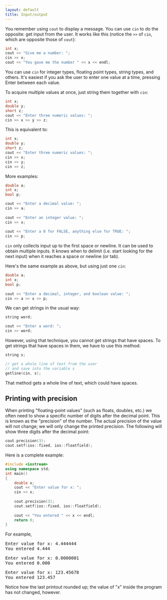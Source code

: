 ```yaml
---
layout: default
title: Input/output
---
```


You remember using `cout` to display a message. You can use `cin` to do
the opposite: get input from the user. It works like this (notice the
`>>` of `cin`, which are opposite those of `cout`):

```cpp
int x;
cout << "Give me a number: ";
cin >> x;
cout << "You gave me the number " << x << endl;
```

You can use `cin` for integer types, floating point types, string types,
and others. It's easiest if you ask the user to enter one value at a
time, pressing Enter between each value.

To acquire multiple values at once, just string them together with
`cin`:

```cpp
int x;
double y;
short z;
cout << "Enter three numeric values: ";
cin >> x >> y >> z;
```

This is equivalent to:

```cpp
int x;
double y;
short z;
cout << "Enter three numeric values: ";
cin >> x;
cin >> y;
cin >> z;
```

More examples:

```cpp
double a;
int x;
bool p;

cout << "Enter a decimal value: ";
cin >> a;
   
cout << "Enter an integer value: ";
cin >> x;
    
cout << "Enter a 0 for FALSE, anything else for TRUE: ";
cin >> p;
```

`cin` only collects input up to the first space or newline. It can be
used to obtain multiple inputs. It knows when to delimit (i.e. start
looking for the next input) when it reaches a space or newline (or
tab).

Here's the same example as above, but using just one `cin`:

```cpp
double a;
int x;
bool p;
    
cout << "Enter a decimal, integer, and boolean value: ";
cin >> a >> x >> p;
```

We can get strings in the usual way:

```cpp
string word;

cout << "Enter a word: ";
cin >> word;
```

However, using that technique, you cannot get strings that have
spaces. To get strings that have spaces in them, we have to use this
method:

```cpp
string s;

// get a whole line of text from the user
// and save into the variable s
getline(cin, s);
```

That method gets a whole line of text, which could have spaces.

## Printing with precision

When printing "floating-point values" (such as floats, doubles, etc.)
we often need to show a specific number of digits after the decimal
point. This is known as the "precision" of the number. The actual
precision of the value will not change; we will only change the
printed precision. The following will show three digits after the
decimal point:
 
```cpp
cout.precision(3);
cout.setf(ios::fixed, ios::floatfield);
```

Here is a complete example:

```cpp
#include <iostream>
using namespace std;
int main()
{
    double x;
    cout << "Enter value for x: ";
    cin >> x;
    
    cout.precision(3);
    cout.setf(ios::fixed, ios::floatfield);
    
    cout << "You entered " << x << endl;
    return 0;
}
```

For example,

<pre>
Enter value for x: 4.444444
You entered 4.444
</pre>

<pre>
Enter value for x: 0.0000001
You entered 0.000
</pre>

<pre>
Enter value for x: 123.45678
You entered 123.457
</pre>

Notice how the last printout rounded up; the value of "x" inside the
program has not changed, however.



